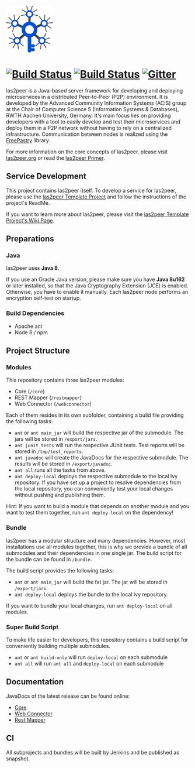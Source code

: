 ![las2peer](img/logo/bitmap/las2peer-logo-128x128.png)

# [![Build Status](https://jenkins.dbis.rwth-aachen.de/buildStatus/icon?job=las2peer%20Core)](https://jenkins.dbis.rwth-aachen.de/job/las2peer%20Core/) [![Build Status](https://travis-ci.org/rwth-acis/las2peer.svg?branch=master)](https://travis-ci.org/rwth-acis/las2peer) [![Gitter](https://badges.gitter.im/Join%20Chat.svg)](https://gitter.im/rwth-acis/las2peer)

las2peer is a Java-based server framework for developing and deploying microservices in a distributed Peer-to-Peer (P2P) environment.
It is developed by the Advanced Community Information Systems (ACIS) group at the Chair of Computer Science 5 (Information Systems & Databases), RWTH Aachen University, Germany.
It's main focus lies on providing developers with a tool to easily develop and test their microservices and deploy them in a P2P network without having to rely on a centralized infrastructure.
Communication between nodes is realized using the [FreePastry](http://www.freepastry.org/ "FreePastry") library.

For more information on the core concepts of las2peer, please visit [las2peer.org](https://las2peer.org "las2peer.org") or read the [las2peer Primer](https://dx.doi.org/10.13140/RG.2.2.31456.48645 "las2peer Primer").

## Service Development

This project contains las2peer itself.
To develop a service for las2peer, please use the [las2peer Template Project](https://github.com/rwth-acis/las2peer-template-project/) and follow the instructions of the project's ReadMe.

If you want to learn more about las2peer, please visit the [las2peer Template Project's Wiki Page](https://github.com/rwth-acis/las2peer-template-project/wiki).

## Preparations

### Java

las2peer uses **Java 8**.

If you use an Oracle Java version, please make sure you have **Java 8u162** or later installed, so that the Java Cryptography Extension (JCE) is enabled.
Otherwise, you have to enable it manually.
Each las2peer node performs an encryption self-test on startup.

### Build Dependencies

* Apache ant
* Node 6 / npm

## Project Structure

### Modules

This repository contains three las2peer modules:

* Core (`/core`)
* REST Mapper (`/restmapper`)
* Web Connector (`/webconnector`)

Each of them resides in its own subfolder, containing a build file providing the following tasks:

* `ant` or `ant main_jar` will build the respective jar of the submodule. The jars will be stored in `/export/jars`.
* `ant junit_tests` will run the respective JUnit tests. Test reports will be stored in `/tmp/test_reports`.
* `ant javadoc` will create the JavaDocs for the respective submodule. The results will be stored in `/export/javadoc`.
* `ant all` runs all the tasks from above.
* `ant deploy-local` deploys the respective submodule to the local Ivy repository. If you have set up a project to resolve dependencies from the local repository, you can conveniently test your local changes without pushing and publishing them.

Hint: If you want to build a module that depends on another module and you want to test them together, run `ant deploy-local` on the dependency!

### Bundle

las2peer has a modular structure and many dependencies.
However, most installations use all modules together, this is why we provide a bundle of all submodules and their dependencies in one single jar.
The build script for the bundle can be found in `/bundle`.

The build script provides the following tasks:

* `ant` or `ant main_jar` will build the fat jar. The jar will be stored in `/export/jars`.
* `ant deploy-local` deploys the bundle to the local Ivy repository.

If you want to bundle your local changes, run `ant deploy-local` on all modules.

### Super Build Script

To make life easier for developers, this repository contains a build script for conveniently building multiple submodules.

* `ant` or `ant build-only` will run `deploy-local` on each submodule
* `ant all` will run `ant all` and `deploy-local` on each submodule

## Documentation

JavaDocs of the latest release can be found online:

* [Core](http://rwth-acis.github.io/las2peer/core/ "Core")
* [Web Connector](http://rwth-acis.github.io/las2peer/webconnector/ "Web Connector")
* [Rest Mapper](http://rwth-acis.github.io/las2peer/restmapper/ "Rest Mapper")

## CI

All subprojects and bundles will be built by Jenkins and be published as snapshot.
